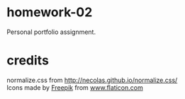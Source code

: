 # homework-02
Personal portfolio assignment.
# credits
normalize.css from http://necolas.github.io/normalize.css/  
Icons made by <a href="https://www.freepik.com" title="Freepik">Freepik</a> from <a href="https://www.flaticon.com/" title="Flaticon">www.flaticon.com</a>
